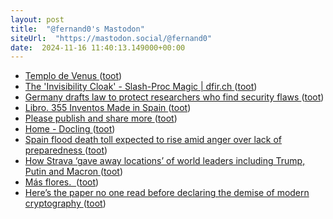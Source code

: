 ```yaml
---
layout: post
title:  "@fernand0's Mastodon"
siteUrl:  "https://mastodon.social/@fernand0"
date:  2024-11-16 11:40:13.149000+00:00
---
```

*  [Templo de Venus ](https://www.flickr.com/photos/fernand0/54123091469) ([toot](https://mastodon.social/@fernand0/113492440720807327))
*  [The 'Invisibility Cloak' - Slash-Proc Magic \| dfir.ch ](https://dfir.ch/posts/slash-proc) ([toot](https://mastodon.social/@fernand0/113492352748181561))
*  [Germany drafts law to protect researchers who find security flaws ](https://www.bleepingcomputer.com/news/security/germany-drafts-law-to-protect-researchers-who-find-security-flaws) ([toot](https://mastodon.social/@fernand0/113492216021365688))
*  [Libro. 355 Inventos Made in Spain ](https://fotografiasenmovimiento.wordpress.com/2024/11/16/libro-355-inventos-made-in-spain) ([toot](https://mastodon.social/@fernand0/113492191446729353))
*  [Please publish and share more ](https://micro.webology.dev/2024/11/02/please-publish-and.htm) ([toot](https://mastodon.social/@fernand0/113491841309749943))
*  [Home - Docling ](https://ds4sd.github.io/docling/#ibm-open-source-a) ([toot](https://mastodon.social/@fernand0/113490895686503789))
*  [Spain flood death toll expected to rise amid anger over lack of preparedness ](https://www.theguardian.com/world/2024/oct/31/spain-floods-death-toll-valencia-missing-peopl) ([toot](https://mastodon.social/@fernand0/113490248325485603))
*  [How Strava ‘gave away locations’ of world leaders including Trump, Putin and Macron ](https://www.independent.co.uk/world/strava-security-trump-putin-macron-secret-service-b2637282.htm) ([toot](https://mastodon.social/@fernand0/113488466847597049))
*  [Más flores.  ](https://avecesunafoto.wordpress.com/2024/11/15/mas-flores-6) ([toot](https://mastodon.social/@fernand0/113488413283765476))
*  [Here’s the paper no one read before declaring the demise of modern cryptography ](https://arstechnica.com/information-technology/2024/10/the-sad-bizarre-tale-of-hype-fueling-fears-that-modern-cryptography-is-dead) ([toot](https://mastodon.social/@fernand0/113488095626072850))
